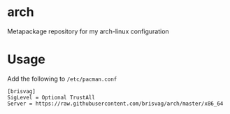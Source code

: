 # arch
Metapackage repository for my arch-linux configuration

# Usage

Add the following to `/etc/pacman.conf`

```
[brisvag]
SigLevel = Optional TrustAll
Server = https://raw.githubusercontent.com/brisvag/arch/master/x86_64
```